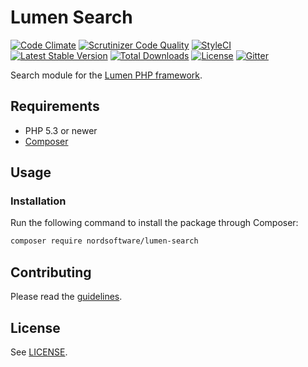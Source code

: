# Lumen Search

[![Code Climate](https://codeclimate.com/github/nordsoftware/lumen-search/badges/gpa.svg)](https://codeclimate.com/github/nordsoftware/lumen-search)
[![Scrutinizer Code Quality](https://scrutinizer-ci.com/g/nordsoftware/lumen-search/badges/quality-score.png?b=develop)](https://scrutinizer-ci.com/g/nordsoftware/lumen-search/?branch=develop)
[![StyleCI](https://styleci.io/repos/40891300/shield?style=flat)](https://styleci.io/repos/40891300)
[![Latest Stable Version](https://poser.pugx.org/nordsoftware/lumen-search/version)](https://packagist.org/packages/nordsoftware/lumen-search)
[![Total Downloads](https://poser.pugx.org/nordsoftware/lumen-search/downloads)](https://packagist.org/packages/nordsoftware/lumen-search)
[![License](https://img.shields.io/badge/license-MIT-blue.svg)](LICENSE)
[![Gitter](https://img.shields.io/gitter/room/norsoftware/open-source.svg?maxAge=2592000)](https://gitter.im/nordsoftware/open-source)

Search module for the [Lumen PHP framework](http://lumen.laravel.com/).

## Requirements

- PHP 5.3 or newer
- [Composer](http://getcomposer.org)

## Usage

### Installation

Run the following command to install the package through Composer:

```sh
composer require nordsoftware/lumen-search
```

## Contributing

Please read the [guidelines](.github/CONTRIBUTING.md).

## License

See [LICENSE](LICENSE).
